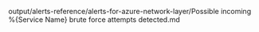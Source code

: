output/alerts-reference/alerts-for-azure-network-layer/Possible incoming %{Service Name} brute force attempts detected.md